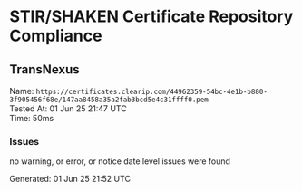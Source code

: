 # STIR/SHAKEN Certificate Repository Compliance

## TransNexus

Name: `https://certificates.clearip.com/44962359-54bc-4e1b-b880-3f905456f68e/147aa8458a35a2fab3bcd5e4c31ffff0.pem`\
Tested At: 01 Jun 25 21:47 UTC\
Time: 50ms

### Issues

no warning, or error, or notice date level issues were found

Generated: 01 Jun 25 21:52 UTC